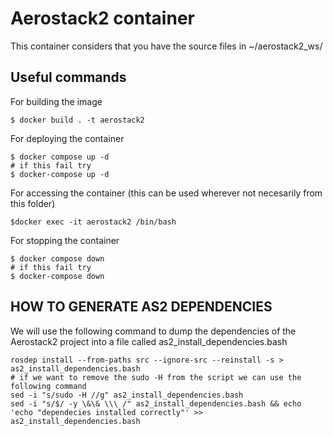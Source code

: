 # Aerostack2 container

This container considers that you have the source files in ~/aerostack2_ws/

## Useful commands

For building the image

```
$ docker build . -t aerostack2 
```

For deploying the container
```
$ docker compose up -d 
# if this fail try 
$ docker-compose up -d 
```

For accessing the container (this can be used wherever not necesarily from this folder)

```
$docker exec -it aerostack2 /bin/bash
```

For stopping the container
```
$ docker compose down
# if this fail try 
$ docker-compose down
```


## HOW TO GENERATE AS2 DEPENDENCIES

We will use the following command to dump the dependencies of the Aerostack2 project into a file called as2_install_dependencies.bash

```
rosdep install --from-paths src --ignore-src --reinstall -s > as2_install_dependencies.bash
# if we want to remove the sudo -H from the script we can use the following command
sed -i "s/sudo -H //g" as2_install_dependencies.bash 
sed -i "s/$/ -y \&\& \\\ /" as2_install_dependencies.bash && echo 'echo "dependecies installed correctly"' >> as2_install_dependencies.bash 
```

